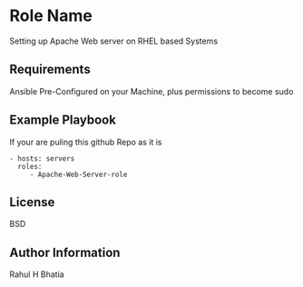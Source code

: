 Role Name
=========

Setting up Apache Web server on RHEL based Systems

Requirements
------------

Ansible Pre-Configured on your Machine, plus permissions to become sudo



Example Playbook
----------------

If your are puling this github Repo as it is 

    - hosts: servers
      roles:
         - Apache-Web-Server-role

License
-------

BSD

Author Information
------------------

Rahul H Bhatia

